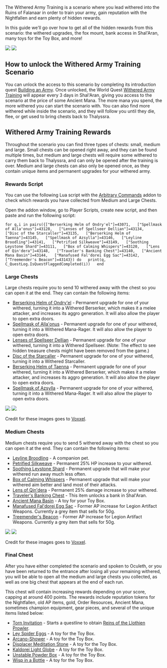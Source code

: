 The Withered Army Training is a scenario where you lead withered into the Ruins of Falanaar in order to train your army, gain reputation with the Nightfallen and earn plenty of hidden rewards.

In this guide we'll go over how to get all of the hidden rewards from this scenario: the withered upgrades, the fox mount, bank access in Shal'Aran, many toys for the Toy Box, and more!

 [![](https://warcraft-secrets.com/wp-content/uploads/Llothien-Prowler.jpg)](https://warcraft-secrets.com/wp-content/uploads/Llothien-Prowler.jpg) [![](https://warcraft-secrets.com/wp-content/uploads/Travelers-Banking-Chest.jpg)](https://warcraft-secrets.com/wp-content/uploads/Travelers-Banking-Chest.jpg)

## How to unlock the Withered Army Training Scenario

You can unlock the access to this scenario by completing its introduction quest [Building an Army](https://www.wowdb.com/quests/44636-building-an-army). Once unlocked, the World Quest [Withered Army Training](https://www.wowdb.com/quests/43943-withered-army-training) will appear every 3 days in Shal'Aran, giving you access to the scenario at the price of some Ancient Mana. The more mana you spend, the more withered you can start the scenario with. You can also find more withered while inside the scenario, and they will follow you until they die, flee, or get used to bring chests back to Thalyssra.

## Withered Army Training Rewards

Throughout the scenario you can find three types of chests: small, medium and large. Small chests can be opened right away, and they can be found multiple times, but medium and large chests will require some withered to carry them back to Thalyssra, and can only be opened after the training is over. Medium and large chests can also only be opened once, as they contain unique items and permanent upgrades for your withered army.

### Rewards Script

You can use the following Lua script with the [Arbitrary Commands](https://www.curseforge.com/wow/addons/arbitcomm) addon to check which rewards you have collected from Medium and Large Chests.

Open the addon window, go to Player Scripts, create new script, and then paste and run the following script:

`for q,i in pairs({["Berserking Helm of Ondry'el"]=43071,   ["Spellmask of Alla'onus"]=43128,   ["Lenses of Spellseer Dellian"]=43134,   ["Disc of the Starcaller"]=43135,   ["Berserking Helm of Taenna"]=43145,   ["Spellmask of Azsylla"]=43146,   ["Leyline Broodling"]=43141,   ["Petrified Silkweave"]=43149,   ["Soothing Leystone Shard"]=43111,   ["Box of Calming Whispers"]=43120,   ["Lens of Qin'dera"]=43148,   ["Traveler's Banking Chest"]=43140,   ["Ancient Mana Basin"]=43144,   ["Manafused Fal'dorei Egg Sac"]=43142,   ["Treemender's Beacon"]=43143}) do   print(q, C_QuestLog.IsQuestFlaggedCompleted(i))   end`

### Large Chests

Large chests require you to send 10 withered away with the chest so you can open it at the end. They can contain the following items:

-   [Berserking Helm of Ondry'el](https://www.wowdb.com/items/139011-berserking-helm-of-ondryel) - Permanent upgrade for one of your withered, turning it into a Withered Berserker, which makes it a melee attacker, and increases its aggro generation. It will also allow the player to open extra doors.
-   [Spellmask of Alla'onus](https://www.wowdb.com/items/139019-spellmask-of-allaonus) - Permanent upgrade for one of your withered, turning it into a Withered Mana-Rager. It will also allow the player to open extra doors.
-   [Lenses of Spellseer Dellian](https://www.wowdb.com/items/139027-lenses-of-spellseer-dellian) - Permanent upgrade for one of your withered, turning it into a Withered Spellseer. (Note: The effect to see hidden treasure chests might have been removed from the game.)
-   [Disc of the Starcaller](https://www.wowdb.com/items/139028-disc-of-the-starcaller) - Permanent upgrade for one of your withered, turning it into a Withered Starcaller.
-   [Berserking Helm of Taenna](https://www.wowdb.com/items/140450-berserking-helm-of-taenna) - Permanent upgrade for one of your withered, turning it into a Withered Berserker, which makes it a melee attacker, and increases its aggro generation. It will also allow the player to open extra doors.
-   [Spellmask of Azsylla](https://www.wowdb.com/items/140451-spellmask-of-azsylla) - Permanent upgrade for one of your withered, turning it into a Withered Mana-Rager. It will also allow the player to open extra doors.

 [![](https://warcraft-secrets.com/wp-content/uploads/Large-Chests-Image-1.jpg)](https://warcraft-secrets.com/wp-content/uploads/Large-Chests-Image-1.jpg) [![](https://warcraft-secrets.com/wp-content/uploads/Large-Chests-Image-2.jpg)](https://warcraft-secrets.com/wp-content/uploads/Large-Chests-Image-2.jpg)

Credit for these images goes to [Voxxel](https://twitter.com/voxxelwow).

### Medium Chests

Medium chests require you to send 5 withered away with the chest so you can open it at the end. They can contain the following items:

-   [Leyline Broodling](https://www.wowdb.com/items/136914-leyline-broodling) - A companion pet.
-   [Petrified Silkweave](https://www.wowdb.com/items/139010-petrified-silkweave) - Permanent 25% HP increase to your withered.
-   [Soothing Leystone Shard](https://www.wowdb.com/items/139017-soothing-leystone-shard) - Permanent upgrade that will make your withered run away much less often.
-   [Box of Calming Whispers](https://www.wowdb.com/items/139018-box-of-calming-whispers) - Permanent upgrade that will make your withered aim better and land most of their attacks.
-   [Lens of Qin'dera](https://www.wowdb.com/items/140448-lens-of-qindera) - Permanent 25% damage increase to your withered.
-   [Traveler's Banking Chest](https://www.wowdb.com/items/140778-travelers-banking-chest) - This item unlocks a bank in Shal'Aran.
-   [Ancient Mana Basin](https://www.wowdb.com/items/141296-ancient-mana-basin) - A toy for your Toy Box.
-   [Manafused Fal'dorei Egg Sac](https://www.wowdb.com/items/141313-manafused-faldorei-egg-sac) - Former AP increase for Legion Artifact Weapons. Currently a grey item that sells for 50g.
-   [Treemender's Beacon](https://www.wowdb.com/items/141314-treemenders-beacon) - Former AP increase for Legion Artifact Weapons. Currently a grey item that sells for 50g.

 [![](https://warcraft-secrets.com/wp-content/uploads/Medium-Chests-Image-1.jpg)](https://warcraft-secrets.com/wp-content/uploads/Medium-Chests-Image-1.jpg) [![](https://warcraft-secrets.com/wp-content/uploads/Medium-Chests-Image-2.jpg)](https://warcraft-secrets.com/wp-content/uploads/Medium-Chests-Image-2.jpg)

Credit for these images goes to [Voxxel](https://twitter.com/voxxelwow).

### Final Chest

After you have either completed the scenario and spoken to Oculeth, or you have been returned to the entrance after losing all your remaining withered, you will be able to open all the medium and large chests you collected, as well as one big chest that appears at the end of each run.

This chest will contain increasing rewards depending on your score, capping at around 400 points. The rewards include reputation tokens for the Nightfallen, old AP items, gold, Order Resources, Ancient Mana, sometimes champion equipment, gear pieces, and several of the unique items listed below:

-   [Torn Invitation](https://www.wowdb.com/items/140495-torn-invitation) - Starts a questline to obtain [Reins of the Llothien Prowler](https://www.wowdb.com/items/137573-reins-of-the-llothien-prowler).
-   [Ley Spider Eggs](https://www.wowdb.com/items/140786-ley-spider-eggs) - A toy for the Toy Box.
-   [Arcano-Shower](https://www.wowdb.com/items/141297-arcano-shower) - A toy for the Toy Box.
-   [Displacer Meditation Stone](https://www.wowdb.com/items/141298-displacer-meditation-stone) - A toy for the Toy Box.
-   [Kaldorei Light Globe](https://www.wowdb.com/items/141299-kaldorei-light-globe) - A toy for the Toy Box.
-   [Unstable Powder Box](https://www.wowdb.com/items/141301-unstable-powder-box) - A toy for the Toy Box.
-   [Wisp in a Bottle](https://www.wowdb.com/items/141306-wisp-in-a-bottle) - A toy for the Toy Box.